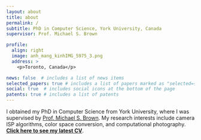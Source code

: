 ```yaml
---
layout: about
title: about
permalink: /
subtitle: PhD in Computer Science, York University, Canada
supervisor: Prof. Michael S. Brown

profile:
  align: right
  image: anh_mang_kinhIMG_5975_3.png
  address: >
    <p>Toronto, Canada</p>

news: false  # includes a list of news items
selected_papers: true # includes a list of papers marked as "selected={true}"
social: true  # includes social icons at the bottom of the page
patents: true # includes a list of patents
---
```


I obtained my PhD in Computer Science from York University, where I was supervised by [Prof. Michael S. Brown](http://www.cse.yorku.ca/~mbrown/). My research interests include camera ISP algorithms, color space conversion, and computational photography. **[Click here to see my latest CV](https://drive.google.com/file/d/1thJh3qxkUPhmlinqjjqWKZTUhCBEeTVL/view)**.
